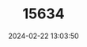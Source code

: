 ---
title: "15634"
category: "Barbodes truncatulus"
draft: false
date: 2024-02-22 13:03:50
languages:
  Philippine (Other): ["Bitungu"]
---